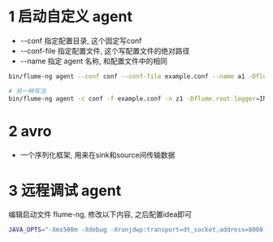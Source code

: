 

# 1 启动自定义 agent

- --conf 指定配置目录, 这个固定写conf
- --conf-file 指定配置文件, 这个写配置文件的绝对路径
- --name 指定 agent 名称, 和配置文件中的相同

```sh
bin/flume-ng agent --conf conf --conf-file example.conf --name a1 -Dflume.root.logger=INFO,console

# 另一种写法
bin/flume-ng agent -c conf -f example.conf -n z1 -Dflume.root.logger=INFO,console

```


# 2 avro

- 一个序列化框架, 用来在sink和source间传输数据


# 3 远程调试 agent

编辑启动文件 flume-ng, 修改以下内容, 之后配置idea即可

```sh
JAVA_OPTS="-Xmx500m -Xdebug -Xrunjdwp:transport=dt_socket,address=8000,server=y,suspend=y"
```





